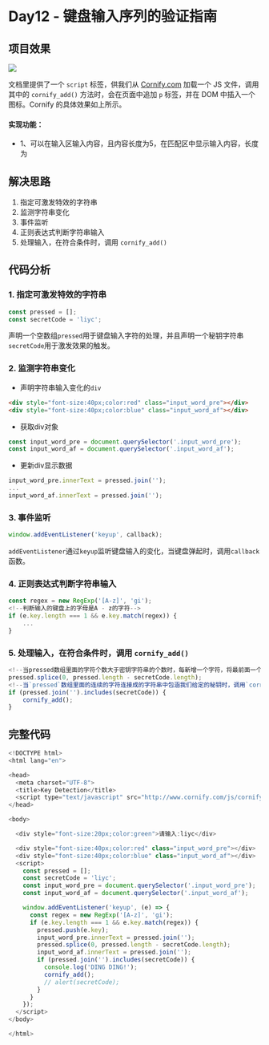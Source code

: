 # Day12 - 键盘输入序列的验证指南

## 项目效果

![](https://github.com/SUNNERCMS/30daysJavascript/blob/master/12%20-%20%E9%94%AE%E7%9B%98%E8%BE%93%E5%85%A5%E5%BA%8F%E5%88%97%E7%9A%84%E9%AA%8C%E8%AF%81%E6%8C%87%E5%8D%97/GIF.gif)

文档里提供了一个 `script` 标签，供我们从 [Cornify.com](https://www.cornify.com/) 加载一个 JS 文件，调用其中的 `cornify_add()` 方法时，会在页面中追加 `p` 标签，并在 DOM 中插入一个图标。Cornify 的具体效果如上所示。  
#### 实现功能：  
- 1、可以在输入区输入内容，且内容长度为5，在匹配区中显示输入内容，长度为

## 解决思路

1. 指定可激发特效的字符串
2. 监测字符串变化
3. 事件监听
4. 正则表达式判断字符串输入 
5. 处理输入，在符合条件时，调用 `cornify_add()`


## 代码分析

### 1. 指定可激发特效的字符串

```js
const pressed = [];
const secretCode = 'liyc';
```

声明一个空数组`pressed`用于键盘输入字符的处理，并且声明一个秘钥字符串`secretCode`用于激发效果的触发。

### 2. 监测字符串变化

- 声明字符串输入变化的`div`

```html
<div style="font-size:40px;color:red" class="input_word_pre"></div>
<div style="font-size:40px;color:blue" class="input_word_af"></div>  
```

- 获取div对象

```js
const input_word_pre = document.querySelector('.input_word_pre');
const input_word_af = document.querySelector('.input_word_af');
```

- 更新div显示数据

```js
input_word_pre.innerText = pressed.join('');
...
input_word_af.innerText = pressed.join('');
```

### 3. 事件监听

```js
window.addEventListener('keyup', callback);
```
`addEventListener`通过`keyup`监听键盘输入的变化，当键盘弹起时，调用`callback`函数。


### 4. 正则表达式判断字符串输入 

```js
const regex = new RegExp('[A-z]', 'gi');
<!--判断输入的键盘上的字母是A - z的字符-->
if (e.key.length === 1 && e.key.match(regex)) {
    ... 
}
```

### 5. 处理输入，在符合条件时，调用 `cornify_add()`

```js
<!--当pressed数组里面的字符个数大于密钥字符串的个数时，每新增一个字符，将最前面一个删掉-->
pressed.splice(0, pressed.length - secretCode.length);
<!--当`pressed`数组里面的连续的字符连接成的字符串中包涵我们给定的秘钥时，调用`cornify_add();`函数-->
if (pressed.join('').includes(secretCode)) {
    cornify_add();    
}
```

## 完整代码

```js
<!DOCTYPE html>
<html lang="en">

<head>
  <meta charset="UTF-8">
  <title>Key Detection</title>
  <script type="text/javascript" src="http://www.cornify.com/js/cornify.js"></script>
</head>

<body>

  <div style="font-size:20px;color:green">请输入:liyc</div>

  <div style="font-size:40px;color:red" class="input_word_pre"></div>
  <div style="font-size:40px;color:blue" class="input_word_af"></div>
  <script>
    const pressed = [];
    const secretCode = 'liyc';
    const input_word_pre = document.querySelector('.input_word_pre');
    const input_word_af = document.querySelector('.input_word_af');

    window.addEventListener('keyup', (e) => {
      const regex = new RegExp('[A-z]', 'gi');
      if (e.key.length === 1 && e.key.match(regex)) {
        pressed.push(e.key);
        input_word_pre.innerText = pressed.join('');
        pressed.splice(0, pressed.length - secretCode.length);
        input_word_af.innerText = pressed.join('');
        if (pressed.join('').includes(secretCode)) {
          console.log('DING DING!');
          cornify_add();
          // alert(secretCode);
        }
      }
    });
  </script>
</body>

</html>
```

